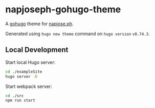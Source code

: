 # napjoseph-gohugo-theme

A [gohugo](https://gohugo.io) theme for [napjose.ph](https://napjose.ph).

Generated using `hugo new theme` command on `hugo version` `v0.74.3`.

## Local Development

Start local Hugo server:

```bash
cd ./exampleSite
hugo server -D
```

Start webpack server:

```bash
cd ./src
npm run start
```

